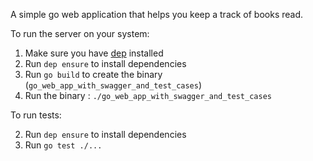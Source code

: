 A simple go web application that helps you keep a track of books read.

To run the server on your system:

1. Make sure you have [dep](https://github.com/golang/dep) installed
2. Run `dep ensure` to install dependencies
3. Run `go build` to create the binary (`go_web_app_with_swagger_and_test_cases`)
4. Run the binary : `./go_web_app_with_swagger_and_test_cases`

To run tests:

2. Run `dep ensure` to install dependencies
2. Run `go test ./...`
